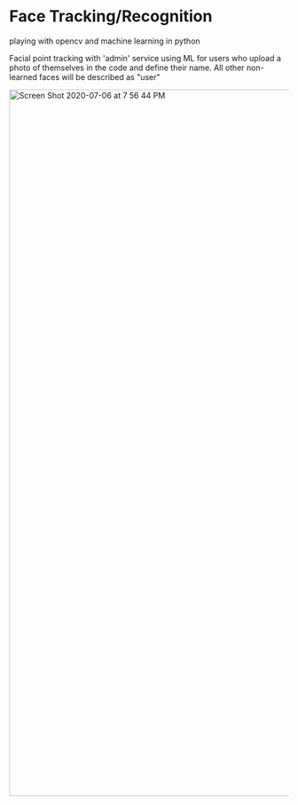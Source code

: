 # Face Tracking/Recognition
playing with opencv and machine learning in python


Facial point tracking with 'admin' service using ML for users who upload a photo of themselves in the code and define their name. All other non-learned faces will be described as "user"


<img width="1272" alt="Screen Shot 2020-07-06 at 7 56 44 PM" src="https://user-images.githubusercontent.com/46086020/87460100-efc93880-c5d1-11ea-8c7c-577ff604c7be.png">
